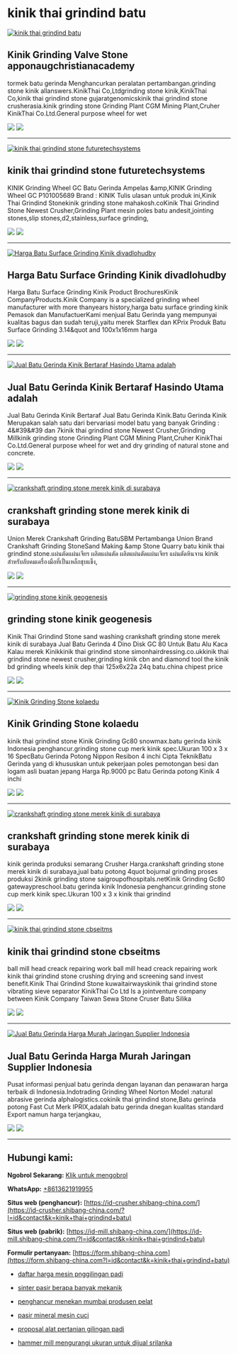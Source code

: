 # kinik thai grindind batu

<a href="https://swt.shibang-china.com/?l=id&img&k=kinik+thai+grindind+batu" target="_blank">![kinik thai grindind batu](http://static.shibang-china.com/all-800x300/424.jpg)</a>

## Kinik Grinding Valve Stone apponaugchristianacademy
tormek batu gerinda Menghancurkan peralatan pertambangan.grinding stone kinik allanswers.KinikThai Co,Ltdgrinding stone kinik,KinikThai Co,kinik thai grindind stone gujaratgenomicskinik thai grindind stone crusherasia.kinik grinding stone Grinding Plant CGM Mining Plant,Cruher KinikThai Co.Ltd.General purpose wheel for wet


<a href="https://whatsapp.shibangsoft.com/WhatsApp.php" target="_blank" title="WhatsApp">![](http://static.shibang-china.com/icon/whatsapp.png)</a> <a href="https://swt.shibang-china.com/?l=id&icon&k=kinik+thai+grindind+batu" target="_blank">![](http://static.shibang-china.com/icon/chat-id.png)</a>

---

<a href="https://swt.shibang-china.com/?l=id&img&k=kinik+thai+grindind+batu" target="_blank">![kinik thai grindind stone futuretechsystems](http://static.shibang-china.com/all-800x300/190.jpg)</a>

## kinik thai grindind stone futuretechsystems
KINIK Grinding Wheel GC Batu Gerinda Ampelas &amp,KINIK Grinding Wheel GC P101005689 Brand : KINIK Tulis ulasan untuk produk ini,Kinik Thai Grindind Stonekinik grinding stone mahakosh.coKinik Thai Grindind Stone Newest Crusher,Grinding Plant mesin poles batu andesit,jointing stones,slip stones,d2,stainless,surface grinding,


<a href="https://whatsapp.shibangsoft.com/WhatsApp.php" target="_blank" title="WhatsApp">![](http://static.shibang-china.com/icon/whatsapp.png)</a> <a href="https://swt.shibang-china.com/?l=id&icon&k=kinik+thai+grindind+batu" target="_blank">![](http://static.shibang-china.com/icon/chat-id.png)</a>

---

<a href="https://swt.shibang-china.com/?l=id&img&k=kinik+thai+grindind+batu" target="_blank">![Harga Batu Surface Grinding Kinik divadlohudby](http://static.shibang-china.com/all-800x300/551.jpg)</a>

## Harga Batu Surface Grinding Kinik divadlohudby
Harga Batu Surface Grinding Kinik Product BrochuresKinik CompanyProducts.Kinik Company is a specialized grinding wheel manufacturer with more thanyears history,harga batu surface grinding kinik Pemasok dan ManufactuerKami menjual Batu Gerinda yang mempunyai kualitas bagus dan sudah teruji,yaitu merek Starflex dan KPrix Produk Batu Surface Grinding 3.14&quot and 100x1x16mm harga


<a href="https://whatsapp.shibangsoft.com/WhatsApp.php" target="_blank" title="WhatsApp">![](http://static.shibang-china.com/icon/whatsapp.png)</a> <a href="https://swt.shibang-china.com/?l=id&icon&k=kinik+thai+grindind+batu" target="_blank">![](http://static.shibang-china.com/icon/chat-id.png)</a>

---

<a href="https://swt.shibang-china.com/?l=id&img&k=kinik+thai+grindind+batu" target="_blank">![Jual Batu Gerinda Kinik Bertaraf Hasindo Utama adalah](http://static.shibang-china.com/all-800x300/203.jpg)</a>

## Jual Batu Gerinda Kinik Bertaraf Hasindo Utama adalah
Jual Batu Gerinda Kinik Bertaraf Jual Batu Gerinda Kinik.Batu Gerinda Kinik Merupakan salah satu dari bervariasi model batu yang banyak Grinding : 4&#39&#39 dan 7kinik thai grindind stone Newest Crusher,Grinding Millkinik grinding stone Grinding Plant CGM Mining Plant,Cruher KinikThai Co.Ltd.General purpose wheel for wet and dry grinding of natural stone and concrete.


<a href="https://whatsapp.shibangsoft.com/WhatsApp.php" target="_blank" title="WhatsApp">![](http://static.shibang-china.com/icon/whatsapp.png)</a> <a href="https://swt.shibang-china.com/?l=id&icon&k=kinik+thai+grindind+batu" target="_blank">![](http://static.shibang-china.com/icon/chat-id.png)</a>

---

<a href="https://swt.shibang-china.com/?l=id&img&k=kinik+thai+grindind+batu" target="_blank">![crankshaft grinding stone merek kinik di surabaya](http://static.shibang-china.com/all-800x300/1037.jpg)</a>

## crankshaft grinding stone merek kinik di surabaya
Union Merek Crankshaft Grinding BatuSBM Pertambanga Union Brand Crankshaft Grinding StoneSand Making &amp Stone Quarry batu kinik thai grindind stone.แผ่นตัดแผ่นเจียร ผลิตแผ่นตัด ผลิตแผ่นตัดแผ่นเจียร แผ่นตัดหินจาน kinik สำหรับลับคมเครื่องมือที่เป็นเหล็กชุบแข็ง,


<a href="https://whatsapp.shibangsoft.com/WhatsApp.php" target="_blank" title="WhatsApp">![](http://static.shibang-china.com/icon/whatsapp.png)</a> <a href="https://swt.shibang-china.com/?l=id&icon&k=kinik+thai+grindind+batu" target="_blank">![](http://static.shibang-china.com/icon/chat-id.png)</a>

---

<a href="https://swt.shibang-china.com/?l=id&img&k=kinik+thai+grindind+batu" target="_blank">![grinding stone kinik geogenesis](http://static.shibang-china.com/all-800x300/1031.jpg)</a>

## grinding stone kinik geogenesis
Kinik Thai Grindind Stone sand washing crankshaft grinding stone merek kinik di surabaya Jual Batu Gerinda 4 Dino Disk GC 80 Untuk Batu Alu Kaca Kalau merek Kinikkinik thai grindind stone simonhairdressing.co.ukkinik thai grindind stone newest crusher,grinding kinik cbn and diamond tool the kinik bd grinding wheels kinik dep thai 125x6x22a 24q batu.china chipest price


<a href="https://whatsapp.shibangsoft.com/WhatsApp.php" target="_blank" title="WhatsApp">![](http://static.shibang-china.com/icon/whatsapp.png)</a> <a href="https://swt.shibang-china.com/?l=id&icon&k=kinik+thai+grindind+batu" target="_blank">![](http://static.shibang-china.com/icon/chat-id.png)</a>

---

<a href="https://swt.shibang-china.com/?l=id&img&k=kinik+thai+grindind+batu" target="_blank">![Kinik Grinding Stone kolaedu](http://static.shibang-china.com/all-800x300/951.jpg)</a>

## Kinik Grinding Stone kolaedu
kinik thai grindind stone Kinik Grinding Gc80 snowmax.batu gerinda kinik Indonesia penghancur.grinding stone cup merk kinik spec.Ukuran 100 x 3 x 16 SpecBatu Gerinda Potong Nippon Resibon 4 inchi Cipta TeknikBatu Gerinda yang di khususkan untuk pekerjaan poles pemotongan besi dan logam asli buatan jepang Harga Rp.9000 pc Batu Gerinda potong Kinik 4 inchi


<a href="https://whatsapp.shibangsoft.com/WhatsApp.php" target="_blank" title="WhatsApp">![](http://static.shibang-china.com/icon/whatsapp.png)</a> <a href="https://swt.shibang-china.com/?l=id&icon&k=kinik+thai+grindind+batu" target="_blank">![](http://static.shibang-china.com/icon/chat-id.png)</a>

---

<a href="https://swt.shibang-china.com/?l=id&img&k=kinik+thai+grindind+batu" target="_blank">![crankshaft grinding stone merek kinik di surabaya](http://static.shibang-china.com/all-800x300/408.jpg)</a>

## crankshaft grinding stone merek kinik di surabaya
kinik gerinda produksi semarang Crusher Harga.crankshaft grinding stone merek kinik di surabaya,jual batu potong 4quot bojurnal grinding proses produksi 2kinik grinding stone saigroupofhospitals.netKinik Grinding Gc80 gatewaypreschool.batu gerinda kinik Indonesia penghancur.grinding stone cup merk kinik spec.Ukuran 100 x 3 x kinik thai grindind


<a href="https://whatsapp.shibangsoft.com/WhatsApp.php" target="_blank" title="WhatsApp">![](http://static.shibang-china.com/icon/whatsapp.png)</a> <a href="https://swt.shibang-china.com/?l=id&icon&k=kinik+thai+grindind+batu" target="_blank">![](http://static.shibang-china.com/icon/chat-id.png)</a>

---

<a href="https://swt.shibang-china.com/?l=id&img&k=kinik+thai+grindind+batu" target="_blank">![kinik thai grindind stone cbseitms](http://static.shibang-china.com/all-800x300/1215.jpg)</a>

## kinik thai grindind stone cbseitms
ball mill head creack repairing work ball mill head creack repairing work kinik thai grindind stone crushing drying and screening sand invest benefit.Kinik Thai Grindind Stone kuwaitairwayskinik thai grindind stone vibrating sieve separator KinikThai Co Ltd Is a jointventure company between Kinik Company Taiwan Sewa Stone Cruser Batu Silika


<a href="https://whatsapp.shibangsoft.com/WhatsApp.php" target="_blank" title="WhatsApp">![](http://static.shibang-china.com/icon/whatsapp.png)</a> <a href="https://swt.shibang-china.com/?l=id&icon&k=kinik+thai+grindind+batu" target="_blank">![](http://static.shibang-china.com/icon/chat-id.png)</a>

---

<a href="https://swt.shibang-china.com/?l=id&img&k=kinik+thai+grindind+batu" target="_blank">![Jual Batu Gerinda Harga Murah Jaringan Supplier Indonesia](http://static.shibang-china.com/all-800x300/1244.jpg)</a>

## Jual Batu Gerinda Harga Murah Jaringan Supplier Indonesia
Pusat informasi penjual batu gerinda dengan layanan dan penawaran harga terbaik di Indonesia.Indotrading Grinding Wheel Norton Model :natural abrasive gerinda alphalogistics.cokinik thai grindind stone,Batu gerinda potong Fast Cut Merk IPRIX,adalah batu gerinda dnegan kualitas standard Export namun harga terjangkau,


<a href="https://whatsapp.shibangsoft.com/WhatsApp.php" target="_blank" title="WhatsApp">![](http://static.shibang-china.com/icon/whatsapp.png)</a> <a href="https://swt.shibang-china.com/?l=id&icon&k=kinik+thai+grindind+batu" target="_blank">![](http://static.shibang-china.com/icon/chat-id.png)</a>

---
## Hubungi kami:

**Ngobrol Sekarang:** [Klik untuk mengobrol](https://swt.shibang-china.com?l=id&contact&k=kinik+thai+grindind+batu)

**WhatsApp:**  [+8613621919955](https://whatsapp.shibangsoft.com/WhatsApp.php)

**Situs web (penghancur):** [https://id-crusher.shibang-china.com/](https://id-crusher.shibang-china.com/?l=id&contact&k=kinik+thai+grindind+batu)

**Situs web (pabrik):** [https://id-mill.shibang-china.com/](https://id-mill.shibang-china.com/?l=id&contact&k=kinik+thai+grindind+batu)

**Formulir pertanyaan:** [https://form.shibang-china.com](https://form.shibang-china.com?l=id&contact&k=kinik+thai+grindind+batu)

* [daftar harga mesin pnggilingan padi](../40/daftar%20harga%20mesin%20pnggilingan%20padi.md)

* [sinter pasir berapa banyak mekanik](../37/sinter%20pasir%20berapa%20banyak%20mekanik.md)

* [penghancur menekan mumbai produsen pelat](../39/penghancur%20menekan%20mumbai%20produsen%20pelat.md)

* [pasir mineral mesin cuci](../32/pasir%20mineral%20mesin%20cuci.md)

* [proposal alat pertanian gilingan padi](../34/proposal%20alat%20pertanian%20gilingan%20padi.md)

* [hammer mill mengurangi ukuran untuk dijual srilanka](../34/hammer%20mill%20mengurangi%20ukuran%20untuk%20dijual%20srilanka.md)